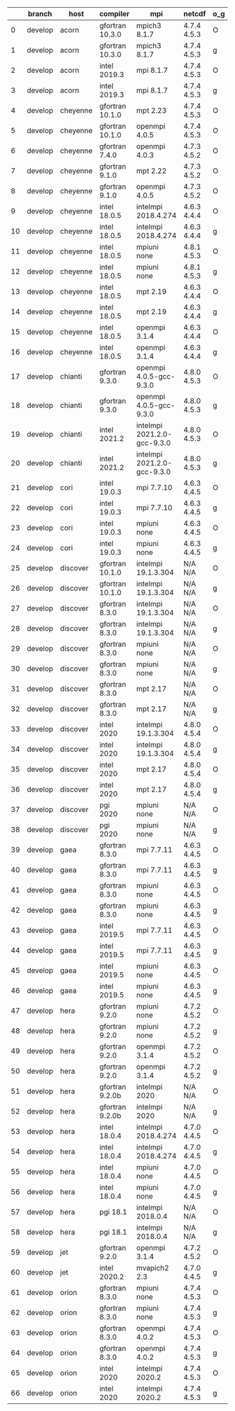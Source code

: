 |    | branch   | host     | compiler        | mpi                         | netcdf      | o_g   | os     | build   | u_pass   | u_fail   | s_pass   | s_fail   | e_pass   | e_fail   | nuopc_pass   | nuopc_fail   | artifacts_hash                                                                                                                                                        | modified                   |
|----|----------|----------|-----------------|-----------------------------|-------------|-------|--------|---------|----------|----------|----------|----------|----------|----------|--------------|--------------|-----------------------------------------------------------------------------------------------------------------------------------------------------------------------|----------------------------|
|  0 | develop  | acorn    | gfortran 10.3.0 | mpich3 8.1.7                | 4.7.4 4.5.3 | O     | Linux  | pass    | 13685    | 0        | 49       | 0        | 80       | 0        | 50           | 0            | [artifacts](https://github.com/esmf-org/esmf-test-artifacts/tree/78f1afd5ffa13e304e99795c1cb3121fb492568a/develop/acorn/gfortran/10.3.0/O/mpich3/8.1.7)               | 2022-03-12 18:07:45.824692 |
|  1 | develop  | acorn    | gfortran 10.3.0 | mpich3 8.1.7                | 4.7.4 4.5.3 | g     | Linux  | pass    | 13685    | 0        | 49       | 0        | 80       | 0        | 50           | 0            | [artifacts](https://github.com/esmf-org/esmf-test-artifacts/tree/7129810731714dfd62e3a2050af51efedf723c37/develop/acorn/gfortran/10.3.0/g/mpich3/8.1.7)               | 2022-03-12 18:07:45.824659 |
|  2 | develop  | acorn    | intel 2019.3    | mpi 8.1.7                   | 4.7.4 4.5.3 | O     | Linux  | pass    | 13685    | 0        | 49       | 0        | 80       | 0        | 50           | 0            | [artifacts](https://github.com/esmf-org/esmf-test-artifacts/tree/37d001e59f489246e87e4adde8109d783708e90c/develop/acorn/intel/2019.3/O/mpi/8.1.7)                     | 2022-03-12 18:07:45.824614 |
|  3 | develop  | acorn    | intel 2019.3    | mpi 8.1.7                   | 4.7.4 4.5.3 | g     | Linux  | pass    | 13685    | 0        | 49       | 0        | 80       | 0        | 50           | 0            | [artifacts](https://github.com/esmf-org/esmf-test-artifacts/tree/159fcf9b83c64b2ca9144b5610dbcb5419e6885e/develop/acorn/intel/2019.3/g/mpi/8.1.7)                     | 2022-03-12 18:07:45.824676 |
|  4 | develop  | cheyenne | gfortran 10.1.0 | mpt 2.23                    | 4.7.4 4.5.3 | O     | Linux  | pass    | 13685    | 0        | 49       | 0        | 80       | 0        | 50           | 0            | [artifacts](https://github.com/esmf-org/esmf-test-artifacts/tree/b448077b36fdf6ed9cf3245145c2c0788e429850/develop/cheyenne/gfortran/10.1.0/O/mpt/2.23)                | 2022-03-12 18:09:14.747557 |
|  5 | develop  | cheyenne | gfortran 10.1.0 | openmpi 4.0.5               | 4.7.4 4.5.3 | O     | Linux  | pass    | 13685    | 0        | 49       | 0        | 80       | 0        | 50           | 0            | [artifacts](https://github.com/esmf-org/esmf-test-artifacts/tree/ccdd3fe33e940c2d8b10800b24d48ee0adcf18f5/develop/cheyenne/gfortran/10.1.0/O/openmpi/4.0.5)           | 2022-03-12 18:09:14.747509 |
|  6 | develop  | cheyenne | gfortran 7.4.0  | openmpi 4.0.3               | 4.7.3 4.5.2 | O     | Linux  | pass    | 13685    | 0        | 49       | 0        | 80       | 0        | 50           | 0            | [artifacts](https://github.com/esmf-org/esmf-test-artifacts/tree/2dc5d463036d70f2aa342f374b988337f1ee1667/develop/cheyenne/gfortran/7.4.0/O/openmpi/4.0.3)            | 2022-03-12 18:09:14.747581 |
|  7 | develop  | cheyenne | gfortran 9.1.0  | mpt 2.22                    | 4.7.3 4.5.2 | O     | Linux  | pass    | 13685    | 0        | 49       | 0        | 80       | 0        | 50           | 0            | [artifacts](https://github.com/esmf-org/esmf-test-artifacts/tree/828565d25da927ef27e9b9b6311bdcad2340326c/develop/cheyenne/gfortran/9.1.0/O/mpt/2.22)                 | 2022-03-12 18:09:14.747544 |
|  8 | develop  | cheyenne | gfortran 9.1.0  | openmpi 4.0.5               | 4.7.3 4.5.2 | O     | Linux  | pass    | 13685    | 0        | 49       | 0        | 80       | 0        | 50           | 0            | [artifacts](https://github.com/esmf-org/esmf-test-artifacts/tree/121cfaae83fc225930ce8f2d99f4f191d4c39f79/develop/cheyenne/gfortran/9.1.0/O/openmpi/4.0.5)            | 2022-03-12 18:09:14.747576 |
|  9 | develop  | cheyenne | intel 18.0.5    | intelmpi 2018.4.274         | 4.6.3 4.4.4 | O     | Linux  | pass    | 13685    | 0        | 49       | 0        | 80       | 0        | 50           | 0            | [artifacts](https://github.com/esmf-org/esmf-test-artifacts/tree/066bba4859463b854e0897858e8b75283756b76f/develop/cheyenne/intel/18.0.5/O/intelmpi/2018.4.274)        | 2022-03-12 18:09:14.747539 |
| 10 | develop  | cheyenne | intel 18.0.5    | intelmpi 2018.4.274         | 4.6.3 4.4.4 | g     | Linux  | pass    | 13685    | 0        | 49       | 0        | 80       | 0        | 50           | 0            | [artifacts](https://github.com/esmf-org/esmf-test-artifacts/tree/386ef7e7120e213f039fefc5d600d2856991ea84/develop/cheyenne/intel/18.0.5/g/intelmpi/2018.4.274)        | 2022-03-12 18:09:14.747533 |
| 11 | develop  | cheyenne | intel 18.0.5    | mpiuni none                 | 4.8.1 4.5.3 | O     | Linux  | pass    | 12158    | 0        | 8        | 0        | 43       | 0        | 0            | 50           | [artifacts](https://github.com/esmf-org/esmf-test-artifacts/tree/821726b7933afd7eb963317f5b8694f2efd2ef60/develop/cheyenne/intel/18.0.5/O/mpiuni/none)                | 2022-03-12 18:09:14.747569 |
| 12 | develop  | cheyenne | intel 18.0.5    | mpiuni none                 | 4.8.1 4.5.3 | g     | Linux  | pass    | 12158    | 0        | 8        | 0        | 43       | 0        | 0            | 50           | [artifacts](https://github.com/esmf-org/esmf-test-artifacts/tree/27421bde6123aaae0380e9442b199131ba200b41/develop/cheyenne/intel/18.0.5/g/mpiuni/none)                | 2022-03-12 18:09:14.747561 |
| 13 | develop  | cheyenne | intel 18.0.5    | mpt 2.19                    | 4.6.3 4.4.4 | O     | Linux  | pass    | 13685    | 0        | 49       | 0        | 80       | 0        | 50           | 0            | [artifacts](https://github.com/esmf-org/esmf-test-artifacts/tree/cb5b881a8de76167180cb41adf1f49b1ea7e4357/develop/cheyenne/intel/18.0.5/O/mpt/2.19)                   | 2022-03-12 18:09:14.747565 |
| 14 | develop  | cheyenne | intel 18.0.5    | mpt 2.19                    | 4.6.3 4.4.4 | g     | Linux  | pass    | 13685    | 0        | 49       | 0        | 80       | 0        | 50           | 0            | [artifacts](https://github.com/esmf-org/esmf-test-artifacts/tree/cf7d5cbff768b8a69e7e3f86d7d7da0fc4cdbc43/develop/cheyenne/intel/18.0.5/g/mpt/2.19)                   | 2022-03-12 18:09:14.747553 |
| 15 | develop  | cheyenne | intel 18.0.5    | openmpi 3.1.4               | 4.6.3 4.4.4 | O     | Linux  | pass    | 13685    | 0        | 49       | 0        | 80       | 0        | 50           | 0            | [artifacts](https://github.com/esmf-org/esmf-test-artifacts/tree/5bf71b1ce02a1749f661451d95dedb451a7c117c/develop/cheyenne/intel/18.0.5/O/openmpi/3.1.4)              | 2022-03-12 18:09:14.747549 |
| 16 | develop  | cheyenne | intel 18.0.5    | openmpi 3.1.4               | 4.6.3 4.4.4 | g     | Linux  | pass    | 13685    | 0        | 49       | 0        | 80       | 0        | 50           | 0            | [artifacts](https://github.com/esmf-org/esmf-test-artifacts/tree/9a271a153d2f4624a5503106f60b38a48682cc7e/develop/cheyenne/intel/18.0.5/g/openmpi/3.1.4)              | 2022-03-12 18:09:14.747573 |
| 17 | develop  | chianti  | gfortran 9.3.0  | openmpi 4.0.5-gcc-9.3.0     | 4.8.0 4.5.3 | O     | Linux  | pass    | 13685    | 0        | 49       | 0        | 80       | 0        | 44           | 6            | [artifacts](https://github.com/esmf-org/esmf-test-artifacts/tree/482c39f0917c0b9a46bc82699f6da7308340b118/develop/chianti/gfortran/9.3.0/O/openmpi/4.0.5-gcc-9.3.0)   | 2022-03-12 17:10:55.502422 |
| 18 | develop  | chianti  | gfortran 9.3.0  | openmpi 4.0.5-gcc-9.3.0     | 4.8.0 4.5.3 | g     | Linux  | pass    | 13685    | 0        | 49       | 0        | 80       | 0        | 44           | 6            | [artifacts](https://github.com/esmf-org/esmf-test-artifacts/tree/776c1d10852e23864d52491742483f9df7606758/develop/chianti/gfortran/9.3.0/g/openmpi/4.0.5-gcc-9.3.0)   | 2022-03-12 17:10:55.502398 |
| 19 | develop  | chianti  | intel 2021.2    | intelmpi 2021.2.0-gcc-9.3.0 | 4.8.0 4.5.3 | O     | Linux  | pass    | 13685    | 0        | 49       | 0        | 80       | 0        | 44           | 6            | [artifacts](https://github.com/esmf-org/esmf-test-artifacts/tree/9c009fc910a361d7814c36a1c075ae1942a68ace/develop/chianti/intel/2021.2/O/intelmpi/2021.2.0-gcc-9.3.0) | 2022-03-12 17:10:55.502434 |
| 20 | develop  | chianti  | intel 2021.2    | intelmpi 2021.2.0-gcc-9.3.0 | 4.8.0 4.5.3 | g     | Linux  | pass    | 13685    | 0        | 49       | 0        | 80       | 0        | 44           | 6            | [artifacts](https://github.com/esmf-org/esmf-test-artifacts/tree/291bc000178e15cb47c6462dc8e7b56b78bbb18a/develop/chianti/intel/2021.2/g/intelmpi/2021.2.0-gcc-9.3.0) | 2022-03-12 17:10:55.502429 |
| 21 | develop  | cori     | intel 19.0.3    | mpi 7.7.10                  | 4.6.3 4.4.5 | O     | Unicos | pass    | pending  | pending  | pending  | pending  | pending  | pending  | pending      | pending      | [artifacts](https://github.com/esmf-org/esmf-test-artifacts/tree/e265a2fca98226d5ab17f1e346eab71dba3f5288/develop/cori/intel/19.0.3/O/mpi/7.7.10)                     | 2022-03-12 17:11:49.678774 |
| 22 | develop  | cori     | intel 19.0.3    | mpi 7.7.10                  | 4.6.3 4.4.5 | g     | Unicos | pass    | pending  | pending  | pending  | pending  | pending  | pending  | pending      | pending      | [artifacts](https://github.com/esmf-org/esmf-test-artifacts/tree/60decc06af98ea856415f774c284e34d6e27782b/develop/cori/intel/19.0.3/g/mpi/7.7.10)                     | 2022-03-12 17:11:49.678794 |
| 23 | develop  | cori     | intel 19.0.3    | mpiuni none                 | 4.6.3 4.4.5 | O     | Unicos | pass    | pending  | pending  | pending  | pending  | pending  | pending  | pending      | pending      | [artifacts](https://github.com/esmf-org/esmf-test-artifacts/tree/d96b8678edfdf97dd1e8fb91fe3649a548d8f4fe/develop/cori/intel/19.0.3/O/mpiuni/none)                    | 2022-03-12 17:11:49.678705 |
| 24 | develop  | cori     | intel 19.0.3    | mpiuni none                 | 4.6.3 4.4.5 | g     | Unicos | pass    | pending  | pending  | pending  | pending  | pending  | pending  | pending      | pending      | [artifacts](https://github.com/esmf-org/esmf-test-artifacts/tree/57a2dbc9b2d98fcfc09958384304e697edc236fd/develop/cori/intel/19.0.3/g/mpiuni/none)                    | 2022-03-12 17:11:49.678810 |
| 25 | develop  | discover | gfortran 10.1.0 | intelmpi 19.1.3.304         | N/A N/A     | O     | Linux  | pass    | 13670    | 15       | 49       | 0        | 80       | 0        | 50           | 0            | [artifacts](https://github.com/esmf-org/esmf-test-artifacts/tree/4174342ad7f39c0a279b6ef029f72084db0cc3a1/develop/discover/gfortran/10.1.0/O/intelmpi/19.1.3.304)     | 2022-03-12 17:13:13.383048 |
| 26 | develop  | discover | gfortran 10.1.0 | intelmpi 19.1.3.304         | N/A N/A     | g     | Linux  | pass    | 13670    | 15       | 49       | 0        | 80       | 0        | 50           | 0            | [artifacts](https://github.com/esmf-org/esmf-test-artifacts/tree/8cf160ce5229af1d042db1981199d37722d88b77/develop/discover/gfortran/10.1.0/g/intelmpi/19.1.3.304)     | 2022-03-12 17:13:13.382964 |
| 27 | develop  | discover | gfortran 8.3.0  | intelmpi 19.1.3.304         | N/A N/A     | O     | Linux  | pass    | 13670    | 15       | 49       | 0        | 80       | 0        | 50           | 0            | [artifacts](https://github.com/esmf-org/esmf-test-artifacts/tree/695e87abc790cf90d39a1ca473615f6268ca1139/develop/discover/gfortran/8.3.0/O/intelmpi/19.1.3.304)      | 2022-03-12 17:13:13.383044 |
| 28 | develop  | discover | gfortran 8.3.0  | intelmpi 19.1.3.304         | N/A N/A     | g     | Linux  | pass    | 13670    | 15       | 49       | 0        | 80       | 0        | 50           | 0            | [artifacts](https://github.com/esmf-org/esmf-test-artifacts/tree/8d5464ecaf749ddb130dfd6d079079dd3bc0fa51/develop/discover/gfortran/8.3.0/g/intelmpi/19.1.3.304)      | 2022-03-12 17:13:13.383052 |
| 29 | develop  | discover | gfortran 8.3.0  | mpiuni none                 | N/A N/A     | O     | Linux  | pass    | 12158    | 0        | 8        | 0        | 43       | 0        | 0            | 50           | [artifacts](https://github.com/esmf-org/esmf-test-artifacts/tree/688f970784a84b0a4ce5a7cf8bd389ac8024506b/develop/discover/gfortran/8.3.0/O/mpiuni/none)              | 2022-03-12 17:13:13.383006 |
| 30 | develop  | discover | gfortran 8.3.0  | mpiuni none                 | N/A N/A     | g     | Linux  | pass    | 12158    | 0        | 8        | 0        | 43       | 0        | 0            | 50           | [artifacts](https://github.com/esmf-org/esmf-test-artifacts/tree/697e9e9ed9944b6725e201bf72d9f302492cd01c/develop/discover/gfortran/8.3.0/g/mpiuni/none)              | 2022-03-12 17:13:13.383039 |
| 31 | develop  | discover | gfortran 8.3.0  | mpt 2.17                    | N/A N/A     | O     | Linux  | pass    | 13685    | 0        | 49       | 0        | 80       | 0        | 46           | 4            | [artifacts](https://github.com/esmf-org/esmf-test-artifacts/tree/407a06ceda0d7b9abf2a3dcae286080f9d137b7d/develop/discover/gfortran/8.3.0/O/mpt/2.17)                 | 2022-03-12 17:13:13.383000 |
| 32 | develop  | discover | gfortran 8.3.0  | mpt 2.17                    | N/A N/A     | g     | Linux  | pass    | 13685    | 0        | 49       | 0        | 80       | 0        | 46           | 4            | [artifacts](https://github.com/esmf-org/esmf-test-artifacts/tree/53ebc47912c5315b94d5cc1b5e76d23018fb369b/develop/discover/gfortran/8.3.0/g/mpt/2.17)                 | 2022-03-12 17:13:13.383011 |
| 33 | develop  | discover | intel 2020      | intelmpi 19.1.3.304         | 4.8.0 4.5.4 | O     | Linux  | pass    | 13685    | 0        | 49       | 0        | 80       | 0        | 50           | 0            | [artifacts](https://github.com/esmf-org/esmf-test-artifacts/tree/46d5944826489a0ed284b07127387c897e8bdd9c/develop/discover/intel/2020/O/intelmpi/19.1.3.304)          | 2022-03-12 17:13:13.383026 |
| 34 | develop  | discover | intel 2020      | intelmpi 19.1.3.304         | 4.8.0 4.5.4 | g     | Linux  | pass    | 13685    | 0        | 49       | 0        | 80       | 0        | 50           | 0            | [artifacts](https://github.com/esmf-org/esmf-test-artifacts/tree/d0ea4e335f9193982916f232a3ebc8f4023799fc/develop/discover/intel/2020/g/intelmpi/19.1.3.304)          | 2022-03-12 17:13:13.383016 |
| 35 | develop  | discover | intel 2020      | mpt 2.17                    | 4.8.0 4.5.4 | O     | Linux  | pass    | 13685    | 0        | 49       | 0        | 80       | 0        | 50           | 0            | [artifacts](https://github.com/esmf-org/esmf-test-artifacts/tree/1b06a9a28caa21265240c1aeeeb4eb6042605bd1/develop/discover/intel/2020/O/mpt/2.17)                     | 2022-03-12 17:13:13.383035 |
| 36 | develop  | discover | intel 2020      | mpt 2.17                    | 4.8.0 4.5.4 | g     | Linux  | pass    | 13685    | 0        | 49       | 0        | 80       | 0        | 50           | 0            | [artifacts](https://github.com/esmf-org/esmf-test-artifacts/tree/9b77293a799e84a3c5992282426cad4af18b65a2/develop/discover/intel/2020/g/mpt/2.17)                     | 2022-03-12 17:13:13.383022 |
| 37 | develop  | discover | pgi 2020        | mpiuni none                 | N/A N/A     | O     | Linux  | pass    | 11536    | 622      | 6        | 2        | 40       | 3        | 0            | 50           | [artifacts](https://github.com/esmf-org/esmf-test-artifacts/tree/ab4c176efc4d0443770ed118b90c46626d098249/develop/discover/pgi/2020/O/mpiuni/none)                    | 2022-03-12 17:13:13.383030 |
| 38 | develop  | discover | pgi 2020        | mpiuni none                 | N/A N/A     | g     | Linux  | pass    | 11536    | 622      | 4        | 4        | 40       | 3        | 0            | 50           | [artifacts](https://github.com/esmf-org/esmf-test-artifacts/tree/39d8b04fc3817bc3401e101bee275ae878ce306c/develop/discover/pgi/2020/g/mpiuni/none)                    | 2022-03-12 17:13:13.382992 |
| 39 | develop  | gaea     | gfortran 8.3.0  | mpi 7.7.11                  | 4.6.3 4.4.5 | O     | Unicos | pass    | 13684    | 1        | 49       | 0        | 80       | 0        | 47           | 3            | [artifacts](https://github.com/esmf-org/esmf-test-artifacts/tree/405bdc86678099086973e3e8216e14431b19d356/develop/gaea/gfortran/8.3.0/O/mpi/7.7.11)                   | 2022-03-12 17:15:07.749029 |
| 40 | develop  | gaea     | gfortran 8.3.0  | mpi 7.7.11                  | 4.6.3 4.4.5 | g     | Unicos | pass    | 13684    | 1        | 49       | 0        | 80       | 0        | 47           | 3            | [artifacts](https://github.com/esmf-org/esmf-test-artifacts/tree/707ead39576cfd24c64d2b394e80c54c69920262/develop/gaea/gfortran/8.3.0/g/mpi/7.7.11)                   | 2022-03-12 17:15:07.749067 |
| 41 | develop  | gaea     | gfortran 8.3.0  | mpiuni none                 | 4.6.3 4.4.5 | O     | Unicos | pass    | 12158    | 0        | 8        | 0        | 43       | 0        | 0            | 50           | [artifacts](https://github.com/esmf-org/esmf-test-artifacts/tree/00fdaaedbd7c0c484a5c36affca97c31e78258ac/develop/gaea/gfortran/8.3.0/O/mpiuni/none)                  | 2022-03-12 17:15:07.749072 |
| 42 | develop  | gaea     | gfortran 8.3.0  | mpiuni none                 | 4.6.3 4.4.5 | g     | Unicos | pass    | 12158    | 0        | 8        | 0        | 43       | 0        | 0            | 50           | [artifacts](https://github.com/esmf-org/esmf-test-artifacts/tree/bf23b5c5c80c97fac843cd1a7c83f98b09df7cf5/develop/gaea/gfortran/8.3.0/g/mpiuni/none)                  | 2022-03-12 17:15:07.749061 |
| 43 | develop  | gaea     | intel 2019.5    | mpi 7.7.11                  | 4.6.3 4.4.5 | O     | Unicos | pass    | 13670    | 15       | 49       | 0        | 80       | 0        | 47           | 3            | [artifacts](https://github.com/esmf-org/esmf-test-artifacts/tree/a51887f9f571f69ae77e529fcb8018b4b2efcdc3/develop/gaea/intel/2019.5/O/mpi/7.7.11)                     | 2022-03-12 17:15:07.749081 |
| 44 | develop  | gaea     | intel 2019.5    | mpi 7.7.11                  | 4.6.3 4.4.5 | g     | Unicos | pass    | 13670    | 15       | 49       | 0        | 80       | 0        | 47           | 3            | [artifacts](https://github.com/esmf-org/esmf-test-artifacts/tree/24e1da5c273026f744dac4a15b4c14c5d6b20228/develop/gaea/intel/2019.5/g/mpi/7.7.11)                     | 2022-03-12 17:15:07.749076 |
| 45 | develop  | gaea     | intel 2019.5    | mpiuni none                 | 4.6.3 4.4.5 | O     | Unicos | pass    | 12143    | 15       | 8        | 0        | 43       | 0        | 0            | 50           | [artifacts](https://github.com/esmf-org/esmf-test-artifacts/tree/2a328371c044bfa02c9eaad5d52521569abe166a/develop/gaea/intel/2019.5/O/mpiuni/none)                    | 2022-03-12 17:15:07.749085 |
| 46 | develop  | gaea     | intel 2019.5    | mpiuni none                 | 4.6.3 4.4.5 | g     | Unicos | pass    | 12143    | 15       | 8        | 0        | 43       | 0        | 0            | 50           | [artifacts](https://github.com/esmf-org/esmf-test-artifacts/tree/86c705a5bb12c6886fbbdbdbde55e613ca14e25f/develop/gaea/intel/2019.5/g/mpiuni/none)                    | 2022-03-12 17:15:07.749055 |
| 47 | develop  | hera     | gfortran 9.2.0  | mpiuni none                 | 4.7.2 4.5.2 | O     | Linux  | pass    | 12158    | 0        | 8        | 0        | 43       | 0        | 0            | 50           | [artifacts](https://github.com/esmf-org/esmf-test-artifacts/tree/65e52b12c9ff01300e5ce12a1e5dadf84c9d2faf/develop/hera/gfortran/9.2.0/O/mpiuni/none)                  | 2022-03-12 17:17:38.560091 |
| 48 | develop  | hera     | gfortran 9.2.0  | mpiuni none                 | 4.7.2 4.5.2 | g     | Linux  | pass    | 12158    | 0        | 8        | 0        | 43       | 0        | 0            | 50           | [artifacts](https://github.com/esmf-org/esmf-test-artifacts/tree/98677f431e97e064299192772a249593850f915b/develop/hera/gfortran/9.2.0/g/mpiuni/none)                  | 2022-03-12 17:17:38.560098 |
| 49 | develop  | hera     | gfortran 9.2.0  | openmpi 3.1.4               | 4.7.2 4.5.2 | O     | Linux  | pass    | 13685    | 0        | 49       | 0        | 80       | 0        | 50           | 0            | [artifacts](https://github.com/esmf-org/esmf-test-artifacts/tree/cebae8488431247d4c21e3e7cc54511734b1a97b/develop/hera/gfortran/9.2.0/O/openmpi/3.1.4)                | 2022-03-12 17:17:38.560131 |
| 50 | develop  | hera     | gfortran 9.2.0  | openmpi 3.1.4               | 4.7.2 4.5.2 | g     | Linux  | pass    | 13685    | 0        | 49       | 0        | 80       | 0        | 50           | 0            | [artifacts](https://github.com/esmf-org/esmf-test-artifacts/tree/ffd203c6be86d0b0f7983a8cc11efb91ba60dfef/develop/hera/gfortran/9.2.0/g/openmpi/3.1.4)                | 2022-03-12 17:17:38.560109 |
| 51 | develop  | hera     | gfortran 9.2.0b | intelmpi 2020               | N/A N/A     | O     | Linux  | pass    | 0        | 8807     | 0        | 49       | 0        | 80       | 0            | 50           | [artifacts](https://github.com/esmf-org/esmf-test-artifacts/tree/7d694b4cef8dcd4876666ced7d50801401118aa9/develop/hera/gfortran/9.2.0b/O/intelmpi/2020)               | 2022-03-12 17:17:38.560135 |
| 52 | develop  | hera     | gfortran 9.2.0b | intelmpi 2020               | N/A N/A     | g     | Linux  | pass    | 0        | 8807     | 0        | 49       | 0        | 80       | 0            | 50           | [artifacts](https://github.com/esmf-org/esmf-test-artifacts/tree/f4d9f5605407fc81a2a2c26fe4657d9ec24f6f47/develop/hera/gfortran/9.2.0b/g/intelmpi/2020)               | 2022-03-12 17:17:38.560139 |
| 53 | develop  | hera     | intel 18.0.4    | intelmpi 2018.4.274         | 4.7.0 4.4.5 | O     | Linux  | pass    | 13685    | 0        | 49       | 0        | 80       | 0        | 50           | 0            | [artifacts](https://github.com/esmf-org/esmf-test-artifacts/tree/686e4e30c7c4977b7a0a7949ec6eed96de09e0b3/develop/hera/intel/18.0.4/O/intelmpi/2018.4.274)            | 2022-03-12 17:17:38.560127 |
| 54 | develop  | hera     | intel 18.0.4    | intelmpi 2018.4.274         | 4.7.0 4.4.5 | g     | Linux  | pass    | 13685    | 0        | 49       | 0        | 80       | 0        | 50           | 0            | [artifacts](https://github.com/esmf-org/esmf-test-artifacts/tree/836ca917e83489007c0441bd893a9fd1ecc93bf3/develop/hera/intel/18.0.4/g/intelmpi/2018.4.274)            | 2022-03-12 17:17:38.560123 |
| 55 | develop  | hera     | intel 18.0.4    | mpiuni none                 | 4.7.0 4.4.5 | O     | Linux  | pass    | 12158    | 0        | 8        | 0        | 43       | 0        | 0            | 50           | [artifacts](https://github.com/esmf-org/esmf-test-artifacts/tree/0d8bf9db1ab279089bb5474b3a8eceafe32d1cea/develop/hera/intel/18.0.4/O/mpiuni/none)                    | 2022-03-12 17:17:38.560118 |
| 56 | develop  | hera     | intel 18.0.4    | mpiuni none                 | 4.7.0 4.4.5 | g     | Linux  | pass    | 12158    | 0        | 8        | 0        | 43       | 0        | 0            | 50           | [artifacts](https://github.com/esmf-org/esmf-test-artifacts/tree/4bf5083ebe019eeea57a7f06c96582b828d0e16a/develop/hera/intel/18.0.4/g/mpiuni/none)                    | 2022-03-12 17:17:38.560103 |
| 57 | develop  | hera     | pgi 18.1        | intelmpi 2018.0.4           | N/A N/A     | O     | Linux  | fail    | fail     | fail     | fail     | fail     | fail     | fail     | 0            | 50           | [artifacts](https://github.com/esmf-org/esmf-test-artifacts/tree/0feb3902efd36a3bc77df8b876e9bb3396a39269/develop/hera/pgi/18.1/O/intelmpi/2018.0.4)                  | 2022-03-12 17:17:38.560114 |
| 58 | develop  | hera     | pgi 18.1        | intelmpi 2018.0.4           | N/A N/A     | g     | Linux  | fail    | fail     | fail     | fail     | fail     | fail     | fail     | 0            | 50           | [artifacts](https://github.com/esmf-org/esmf-test-artifacts/tree/84525866d4209e1ea63dcb37c5f9d02095da7907/develop/hera/pgi/18.1/g/intelmpi/2018.0.4)                  | 2022-03-12 17:17:38.560065 |
| 59 | develop  | jet      | gfortran 9.2.0  | openmpi 3.1.4               | 4.7.2 4.5.2 | O     | Linux  | pass    | 13685    | 0        | 49       | 0        | 80       | 0        | 50           | 0            | [artifacts](https://github.com/esmf-org/esmf-test-artifacts/tree/4c9a6fb084fa0997deb44f0a50103bec3f712670/develop/jet/gfortran/9.2.0/O/openmpi/3.1.4)                 | 2022-03-11 03:18:41.580894 |
| 60 | develop  | jet      | intel 2020.2    | mvapich2 2.3                | 4.7.0 4.4.5 | g     | Linux  | pass    | pending  | pending  | pending  | pending  | pending  | pending  | pending      | pending      | [artifacts](https://github.com/esmf-org/esmf-test-artifacts/tree/d92b44b83c0e32cf958c5c84c29ba7c20506ebd1/develop/jet/intel/2020.2/g/mvapich2/2.3)                    | 2022-03-11 03:18:41.580868 |
| 61 | develop  | orion    | gfortran 8.3.0  | mpiuni none                 | 4.7.4 4.5.3 | O     | Linux  | pass    | 12158    | 0        | 8        | 0        | 43       | 0        | 0            | 50           | [artifacts](https://github.com/esmf-org/esmf-test-artifacts/tree/2aa3ea42d344dadaa5969a27422e00f556abdb7d/develop/orion/gfortran/8.3.0/O/mpiuni/none)                 | 2022-03-12 17:21:46.521148 |
| 62 | develop  | orion    | gfortran 8.3.0  | mpiuni none                 | 4.7.4 4.5.3 | g     | Linux  | pass    | 12158    | 0        | 8        | 0        | 43       | 0        | 0            | 50           | [artifacts](https://github.com/esmf-org/esmf-test-artifacts/tree/b78f3dc82038d8db348455294118ea308f36af47/develop/orion/gfortran/8.3.0/g/mpiuni/none)                 | 2022-03-12 17:21:46.521153 |
| 63 | develop  | orion    | gfortran 8.3.0  | openmpi 4.0.2               | 4.7.4 4.5.3 | O     | Linux  | pass    | 13685    | 0        | 49       | 0        | 80       | 0        | 50           | 0            | [artifacts](https://github.com/esmf-org/esmf-test-artifacts/tree/fef9d40e926492cca7e5313e4e762c09d664ad67/develop/orion/gfortran/8.3.0/O/openmpi/4.0.2)               | 2022-03-12 17:21:46.521143 |
| 64 | develop  | orion    | gfortran 8.3.0  | openmpi 4.0.2               | 4.7.4 4.5.3 | g     | Linux  | pass    | 13685    | 0        | 49       | 0        | 80       | 0        | 50           | 0            | [artifacts](https://github.com/esmf-org/esmf-test-artifacts/tree/b1e5164803bb31b552d38a51c36d9afbfb9b1565/develop/orion/gfortran/8.3.0/g/openmpi/4.0.2)               | 2022-03-12 17:21:46.521157 |
| 65 | develop  | orion    | intel 2020      | intelmpi 2020.2             | 4.7.4 4.5.3 | O     | Linux  | pass    | fail     | fail     | fail     | fail     | fail     | fail     | 0            | 0            | [artifacts](https://github.com/esmf-org/esmf-test-artifacts/tree/db75756c667892002c31a92cd82f113d896ad966/develop/orion/intel/2020/O/intelmpi/2020.2)                 | 2022-03-12 17:21:46.521137 |
| 66 | develop  | orion    | intel 2020      | intelmpi 2020.2             | 4.7.4 4.5.3 | g     | Linux  | pass    | fail     | fail     | fail     | fail     | fail     | fail     | 0            | 0            | [artifacts](https://github.com/esmf-org/esmf-test-artifacts/tree/45ea0b035bd9be1d5bdec7f6fae524394a079007/develop/orion/intel/2020/g/intelmpi/2020.2)                 | 2022-03-12 17:21:46.521110 |